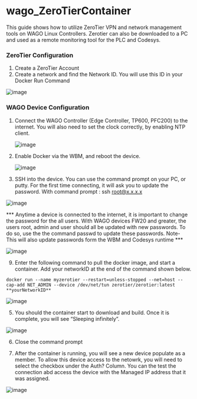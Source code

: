# wago_ZeroTierContainer
This guide shows how to utilize ZeroTier VPN and network management tools on WAGO Linux Controllers. Zerotier can also be downloaded to a PC and used as a remote monitoring tool for the PLC and Codesys. 

### ZeroTier Configuration
1. Create a ZeroTier Account
2. Create a network and find the Network ID. You will use this ID in your Docker Run Command

![image](https://github.com/mpsaltis/wago_ZeroTierContainer/assets/90796089/665ef967-7437-4692-bb22-25665be0e8e6)


### WAGO Device Configuration
1. Connect the WAGO Controller (Edge Controller, TP600, PFC200)  to the internet. You will also need to set the clock correctly, by enabling NTP client.

   ![image](https://github.com/mpsaltis/wago_ZeroTierContainer/assets/90796089/1b31c407-7e13-4c10-b791-9572ff884c7a)
   
3. Enable Docker via the WBM, and reboot the device.
   
   ![image](https://github.com/mpsaltis/wago_ZeroTierContainer/assets/90796089/4691ebe0-117c-44cf-b0e3-7f51901c2bfc)
   
6. SSH into the device. You can use the command prompt on your PC, or putty. For the first time connecting, it will ask you to update the password. With command prompt : ssh root@x.x.x.x

 ![image](https://github.com/mpsaltis/wago_ZeroTierContainer/assets/90796089/e10a96be-1f3a-4cff-82af-0a3e26cdffb0)
 
   *** Anytime a device is connected to the internet, it is important to change the password for the all users. With WAGO devices FW20 and greater, the users root, admin and user should all be updated with new passwords. To do so, use the the command passwd to update these passwords. Note- This will also update passwords form the WBM and Codesys runtime ***

![image](https://github.com/mpsaltis/wago_ZeroTierContainer/assets/90796089/614f9f85-7128-4ef6-956f-1b17a9822cf9)


9. Enter the following command to pull the docker image, and start a container. Add your networkID at the end of the command shown below.
```
docker run --name myzerotier --restart=unless-stopped --net=host --cap-add NET_ADMIN --device /dev/net/tun zerotier/zerotier:latest **yourNetworkID**
```
![image](https://github.com/mpsaltis/wago_ZeroTierContainer/assets/90796089/2c4b0b95-4fe0-45ba-9836-7757e6001bc2)


5. You should the container start to download and build. Once it is complete, you will see “Sleeping infinitely”. 

  ![image](https://github.com/mpsaltis/wago_ZeroTierContainer/assets/90796089/d0426dd5-3d72-4682-b3e9-ac436e7971ce)

6.	Close the command prompt

7.	After the container is running, you will see a new device populate as a member. To allow this device access to the netowrk, you will need to select the checkbox under the Auth? Column. You can the test the connection abd access the device with the Managed IP address that it was assigned.

![image](https://github.com/mpsaltis/wago_ZeroTierContainer/assets/90796089/dc6eb501-0e62-456a-a308-7bfcdee6ae5a)
